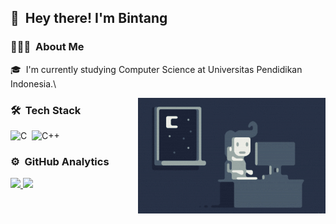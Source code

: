 

## 👋 &nbsp;Hey there! I'm Bintang

### 👨🏻‍💻 &nbsp;About Me

🎓 &nbsp;I'm currently studying Computer Science at Universitas Pendidikan Indonesia.\

<img alt="Night Coding" src="https://raw.githubusercontent.com/AVS1508/AVS1508/master/assets/Night-Coding.gif" align="right"/>

### 🛠 &nbsp;Tech Stack

![C](https://img.shields.io/badge/-C-05122A?style=flat&logo=C&logoColor=A8B9CC)&nbsp;
![C++](https://img.shields.io/badge/-C++-05122A?style=flat&logo=C%2B%2B&logoColor=00599C)&nbsp;

### ⚙️ &nbsp;GitHub Analytics

<p align="left">
<a href="https://github.com/bintangfajarr">
  <img height="180em" src="https://github-readme-stats-eight-theta.vercel.app/api?username=bintangfajarr&show_icons=true&theme=algolia&include_all_commits=true&count_private=true"/>
  <img height="180em" src="https://github-readme-stats-eight-theta.vercel.app/api/top-langs/?username=bintangfajarr&layout=compact&langs_count=8&theme=algolia"/>
</a>
</p>

